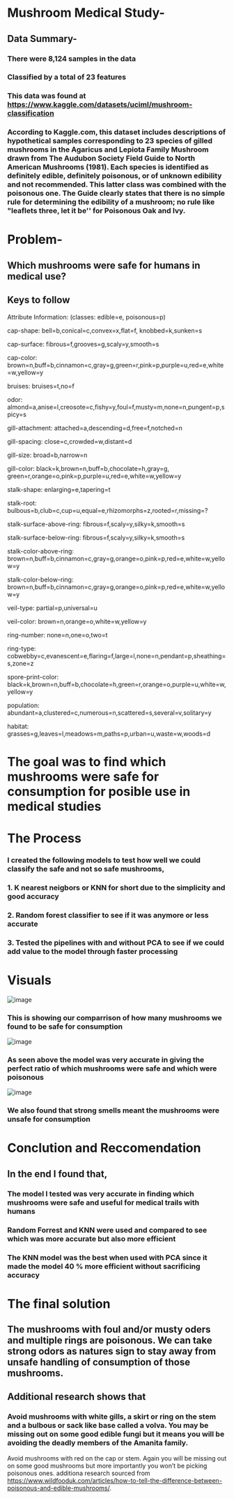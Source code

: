 # Mushroom Medical Study-

## Data Summary-

### There were 8,124 samples in the data
### Classified by a total of 23 features
### This data was found at https://www.kaggle.com/datasets/uciml/mushroom-classification
### According to Kaggle.com, this dataset includes descriptions of hypothetical samples corresponding to 23 species of gilled mushrooms in the Agaricus and Lepiota Family Mushroom drawn from The Audubon Society Field Guide to North American Mushrooms (1981). Each species is identified as definitely edible, definitely poisonous, or of unknown edibility and not recommended. This latter class was combined with the poisonous one. The Guide clearly states that there is no simple rule for determining the edibility of a mushroom; no rule like "leaflets three, let it be'' for Poisonous Oak and Ivy.

# Problem- 

## Which mushrooms were safe for humans in medical use?

## Keys to follow

Attribute Information: (classes: edible=e, poisonous=p)

cap-shape: bell=b,conical=c,convex=x,flat=f, knobbed=k,sunken=s

cap-surface: fibrous=f,grooves=g,scaly=y,smooth=s

cap-color: brown=n,buff=b,cinnamon=c,gray=g,green=r,pink=p,purple=u,red=e,white=w,yellow=y

bruises: bruises=t,no=f

odor: almond=a,anise=l,creosote=c,fishy=y,foul=f,musty=m,none=n,pungent=p,spicy=s

gill-attachment: attached=a,descending=d,free=f,notched=n

gill-spacing: close=c,crowded=w,distant=d

gill-size: broad=b,narrow=n

gill-color: black=k,brown=n,buff=b,chocolate=h,gray=g, green=r,orange=o,pink=p,purple=u,red=e,white=w,yellow=y

stalk-shape: enlarging=e,tapering=t

stalk-root: bulbous=b,club=c,cup=u,equal=e,rhizomorphs=z,rooted=r,missing=?

stalk-surface-above-ring: fibrous=f,scaly=y,silky=k,smooth=s

stalk-surface-below-ring: fibrous=f,scaly=y,silky=k,smooth=s

stalk-color-above-ring: brown=n,buff=b,cinnamon=c,gray=g,orange=o,pink=p,red=e,white=w,yellow=y

stalk-color-below-ring: brown=n,buff=b,cinnamon=c,gray=g,orange=o,pink=p,red=e,white=w,yellow=y

veil-type: partial=p,universal=u

veil-color: brown=n,orange=o,white=w,yellow=y

ring-number: none=n,one=o,two=t

ring-type: cobwebby=c,evanescent=e,flaring=f,large=l,none=n,pendant=p,sheathing=s,zone=z

spore-print-color: black=k,brown=n,buff=b,chocolate=h,green=r,orange=o,purple=u,white=w,yellow=y

population: abundant=a,clustered=c,numerous=n,scattered=s,several=v,solitary=y

habitat: grasses=g,leaves=l,meadows=m,paths=p,urban=u,waste=w,woods=d
 

# The goal was to find which mushrooms were safe for consumption for posible use in medical studies 

# The Process 

### I created the following models to test how well we could classify the safe and not so safe mushrooms,
### 1. K nearest neigbors or KNN for short due to the simplicity and good accuracy 
### 2. Random forest classifier to see if it was anymore or less accurate
### 3. Tested the pipelines with and without PCA to see if we could add value to the model through faster processing

# Visuals

![image](https://user-images.githubusercontent.com/105470937/192131532-94287028-cd41-46b6-a943-3e186b4380ed.png)
### This is showing our comparrison of how many mushrooms we found to be safe for consumption

![image](https://user-images.githubusercontent.com/105470937/192001520-bbbc31b9-1511-4368-ba0d-24da66d8b5e9.png)
### As seen above the model was very accurate in giving the perfect ratio of which mushrooms were safe and which were poisonous

![image](https://user-images.githubusercontent.com/105470937/193191688-cd9172e7-82a1-4940-9d2d-ec89252b72a2.png)
### We also found that strong smells meant the mushrooms were unsafe for consumption

# Conclution and Reccomendation
## In the end I found that, 
### The model I tested was very accurate in finding which mushrooms were safe and useful for medical trails with humans 
### Random Forrest and KNN were used and compared to see which was more accurate but also more efficient
### The KNN model was the best when used with PCA since it made the model 40 % more efficient without sacrificing accuracy
# The final solution
## The mushrooms with foul and/or musty oders and multiple rings are poisonous. We can take strong odors as natures sign to stay away from unsafe handling of consumption of those mushrooms.
## Additional research shows that 
### Avoid mushrooms with white gills, a skirt or ring on the stem and a bulbous or sack like base called a volva. You may be missing out on some good edible fungi but it means you will be avoiding the deadly members of the Amanita family.
Avoid mushrooms with red on the cap or stem. Again you will be missing out on some good mushrooms but more importantly you won’t be picking poisonous ones.
additiona research sourced from https://www.wildfooduk.com/articles/how-to-tell-the-difference-between-poisonous-and-edible-mushrooms/. 

